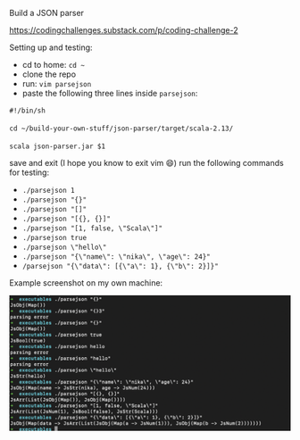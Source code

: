 Build a JSON parser

https://codingchallenges.substack.com/p/coding-challenge-2

Setting up and testing:
- cd to home: `cd ~`
- clone the repo
- run: `vim parsejson`
- paste the following three lines inside `parsejson`:

```
#!/bin/sh

cd ~/build-your-own-stuff/json-parser/target/scala-2.13/

scala json-parser.jar $1
```

save and exit (I hope you know to exit vim 😄)
run the following commands for testing:

- `./parsejson 1`
- `./parsejson "{}"`
- `./parsejson "[]"`
- `./parsejson "[{}, {}]"`
- `./parsejson "[1, false, \"Scala\"]"`
- `./parsejson true`
- `./parsejson \"hello\"`
- `./parsejson "{\"name\": \"nika\", \"age\": 24}"`
- `/parsejson "{\"data\": [{\"a\": 1}, {\"b\": 2}]}"`

Example screenshot on my own machine:

![My Image](example.png)